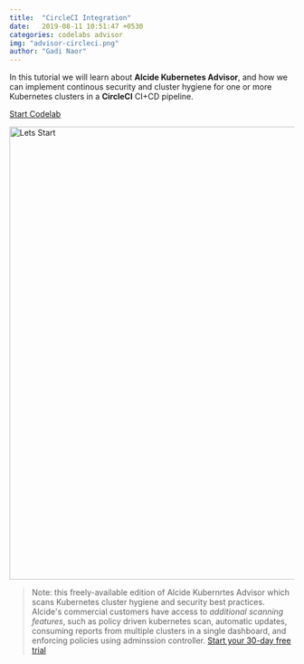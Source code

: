 ```yaml
---
title:  "CircleCI Integration"
date:   2019-08-11 10:51:47 +0530
categories: codelabs advisor
img: "advisor-circleci.png"
author: "Gadi Naor"
---
```


In this tutorial we will learn about **Alcide Kubernetes Advisor**, and how we can implement continous security and cluster hygiene for one or more Kubernetes clusters in a **CircleCI** CI+CD pipeline.


<a href="/codelabs/advisor-codelab-05/index.html" class="btn btn-primary" role="button">Start Codelab</a>


<a href="/codelabs/advisor-codelab-05/index.html">
<img src="/images/advisor-circleci.png" alt="Lets Start" width="800"/></a>

> Note: this freely-available edition of Alcide Kubernrtes Advisor which scans Kubernetes cluster hygiene and security best practices. Alcide's commercial customers have access to *additional scanning features*, such as policy driven kubernetes scan, automatic updates, consuming reports from multiple clusters in a single dashboard, and enforcing policies using adminssion controller.
[Start your 30-day free trial](https://www.alcide.io/advisor-free-trial/)
